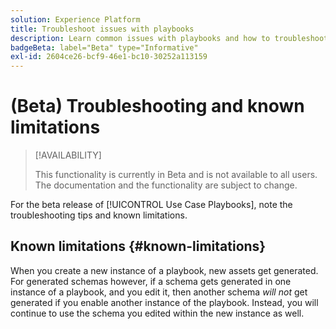 ```yaml
---
solution: Experience Platform
title: Troubleshoot issues with playbooks
description: Learn common issues with playbooks and how to troubleshoot them
badgeBeta: label="Beta" type="Informative"
exl-id: 2604ce26-bcf9-46e1-bc10-30252a113159
---
```


# (Beta) Troubleshooting and known limitations

>[!AVAILABILITY]
>
>This functionality is currently in Beta and is not available to all users. The documentation and the functionality are subject to change.

For the beta release of [!UICONTROL Use Case Playbooks], note the troubleshooting tips and known limitations.

## Known limitations {#known-limitations}

When you create a new instance of a playbook, new assets get generated. For generated schemas however, if a schema gets generated in one instance of a playbook, and you edit it, then another schema *will not* get generated if you enable another instance of the playbook. Instead, you will continue to use the schema you edited within the new instance as well.

